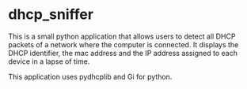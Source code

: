 dhcp_sniffer
=======
This is a small python application that allows users to detect all DHCP packets
of a network where the computer is connected.
It displays the DHCP identifier, the mac address and the IP address assigned to
each device in a lapse of time.

This application uses pydhcplib and Gi for python.
